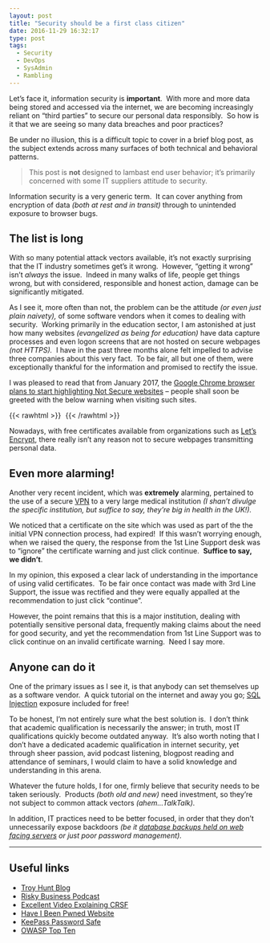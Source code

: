 ```yaml
---
layout: post
title: "Security should be a first class citizen"
date: 2016-11-29 16:32:17
type: post
tags:
  - Security
  - DevOps
  - SysAdmin
  - Rambling
---
```


Let’s face it, information security is **important**.  With more and more data being stored and accessed via the internet, we are becoming increasingly reliant on “third parties” to secure our personal data responsibly.  So how is it that we are seeing so many data breaches and poor practices?

Be under no illusion, this is a difficult topic to cover in a brief blog post, as the subject extends across many surfaces of both technical and behavioral patterns.

> This post is **not** designed to lambast end user behavior; it’s primarily concerned with some IT suppliers attitude to security.

Information security is a very generic term.  It can cover anything from encryption of data _(both at rest and in transit)_ through to unintended exposure to browser bugs.

## The list is long

With so many potential attack vectors available, it’s not exactly surprising that the IT industry sometimes get’s it wrong.  However, “getting it wrong” isn’t _always_ the issue.  Indeed in many walks of life, people get things wrong, but with considered, responsible and honest action, damage can be significantly mitigated.

As I see it, more often than not, the problem can be the attitude _(or even just plain naivety),_ of some software vendors when it comes to dealing with security.  Working primarily in the education sector, I am astonished at just how many websites _(evangelized as being for education)_ have data capture processes and even logon screens that are not hosted on secure webpages *(not HTTPS).*  I have in the past three months alone felt impelled to advise three companies about this very fact.  To be fair, all but one of them, were exceptionally thankful for the information and promised to rectify the issue.

I was pleased to read that from January 2017, the [Google Chrome browser plans to start highlighting Not Secure websites](https://medium.servertastic.com/chrome-plans-to-start-highlighting-not-secure-websites-2babf35b46e6#.4eplxevw0) – people shall soon be greeted with the below warning when visiting such sites.

{{< rawhtml >}}
<img
src="data:image/gif;base64,R0lGODlhAQABAIAAAP///wAAACH5BAEAAAAALAAAAAABAAEAAAICRAEAOw=="
data-src="/img/postimg/3d488715-8503-44db-9883-2dc416a037cd-min.png"/>
{{< /rawhtml >}}

Nowadays, with free certificates available from organizations such as [Let’s Encrypt](https://letsencrypt.org/), there really isn’t any reason not to secure webpages transmitting personal data.

## Even more alarming!

Another very recent incident, which was **extremely** alarming, pertained to the use of a secure [VPN](https://en.wikipedia.org/wiki/Virtual_private_network) to a very large medical institution _(I shan’t divulge the specific institution, but suffice to say, they’re big in health in the UK!)._

We noticed that a certificate on the site which was used as part of the the initial VPN connection process, had expired!  If this wasn’t worrying enough, when we raised the query, the response from the 1st Line Support desk was to “ignore” the certificate warning and just click continue.  **Suffice to say, we didn’t**.

In my opinion, this exposed a clear lack of understanding in the importance of using valid certificates.  To be fair once contact was made with 3rd Line Support, the issue was rectified and they were equally appalled at the recommendation to just click “continue”.

However, the point remains that this is a major institution, dealing with potentially sensitive personal data, frequently making claims about the need for good security, and yet the recommendation from 1st Line Support was to click continue on an invalid certificate warning.  Need I say more.

## Anyone can do it

One of the primary issues as I see it, is that anybody can set themselves up as a software vendor.  A quick tutorial on the internet and away you go; [SQL Injection](https://en.wikipedia.org/wiki/SQL_injection) exposure included for free!

To be honest, I’m not entirely sure what the best solution is.  I don’t think that academic qualification is necessarily the answer; in truth, most IT qualifications quickly become outdated anyway.  It’s also worth noting that I don’t have a dedicated academic qualification in internet security, yet through sheer passion, avid podcast listening, blogpost reading and attendance of seminars, I would claim to have a solid knowledge and understanding in this arena.

Whatever the future holds, I for one, firmly believe that security needs to be taken seriously.  Products _(both old and new)_ need investment, so they’re not subject to common attack vectors _(ahem…TalkTalk)._

In addition, IT practices need to be better focused, in order that they don’t unnecessarily expose backdoors _(be it_ [_database backups held on web facing servers_](https://www.troyhunt.com/the-capgemini-leak-of-michael-page-data-via-publicly-facing-database-backup/) _or just poor password management)._

---

## Useful links

- [Troy Hunt Blog](https://www.troyhunt.com/)
- [Risky Business Podcast](http://risky.biz/)
- [Excellent Video Explaining CRSF](https://www.youtube.com/watch?v=9inczw6qtpY)
- [Have I Been Pwned Website](https://haveibeenpwned.com/)
- [KeePass Password Safe](http://keepass.info/)
- [OWASP Top Ten](https://www.owasp.org/index.php/Top_10_2013-Top_10)

